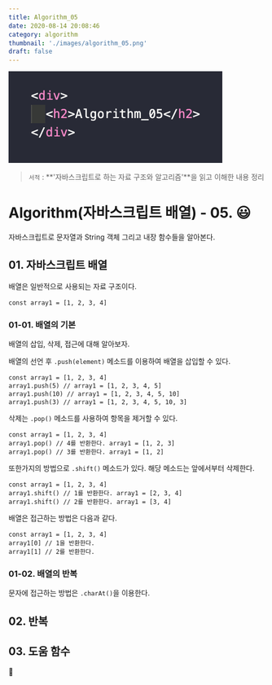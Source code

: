 ```yaml
---
title: Algorithm_05
date: 2020-08-14 20:08:46
category: algorithm
thumbnail: './images/algorithm_05.png'
draft: false
---
```


![](./images/algorithm_05.png)

> `서적` : **'자바스크립트로 하는 자료 구조와 알고리즘'**을 읽고 이해한 내용 정리

# Algorithm(자바스크립트 배열) - 05. 😃

자바스크립트로 문자열과 String 객체 그리고 내장 함수들을 알아본다.

## 01. 자바스크립트 배열

배열은 일반적으로 사용되는 자료 구조이다.

```js{}
const array1 = [1, 2, 3, 4]
```

### 01-01. 배열의 기본

배열의 삽입, 삭제, 접근에 대해 알아보자.

배열의 선언 후 `.push(element)` 메소드를 이용하여 배열을 삽입할 수 있다.

```js{}
const array1 = [1, 2, 3, 4]
array1.push(5) // array1 = [1, 2, 3, 4, 5]
array1.push(10) // array1 = [1, 2, 3, 4, 5, 10]
array1.push(3) // array1 = [1, 2, 3, 4, 5, 10, 3]
```

삭제는 `.pop()` 메소드를 사용하여 항목을 제거할 수 있다.

```js{}
const array1 = [1, 2, 3, 4]
array1.pop() // 4를 반환한다. array1 = [1, 2, 3]
array1.pop() // 3를 반환한다. array1 = [1, 2]
```

또한가지의 방법으로 `.shift()` 메소드가 있다. 해당 메소드는 앞에서부터 삭제한다.

```js{}
const array1 = [1, 2, 3, 4]
array1.shift() // 1를 반환한다. array1 = [2, 3, 4]
array1.shift() // 2를 반환한다. array1 = [3, 4]
```

배열은 접근하는 방법은 다음과 같다.

```js{}
const array1 = [1, 2, 3, 4]
array1[0] // 1을 반환한다.
array1[1] // 2를 반환한다.
```

### 01-02. 배열의 반복

문자에 접근하는 방법은 `.charAt()`을 이용한다.

## 02. 반복

## 03. 도움 함수

👋
